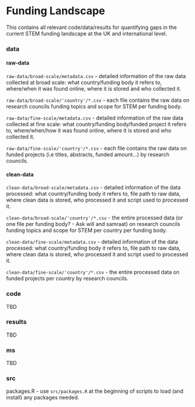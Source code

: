 # Funding Landscape

This contains all relevant code/data/results for quantifying gaps in the current STEM funding landscape at the UK and international level.

### data

#### raw-data

```raw-data/broad-scale/metadata.csv``` - detailed information of the raw data collected at broad scale: what country/funding body it refers to, where/when it was found online, where it is stored and who collected it. 

```raw-data/broad-scale/'country'/*.csv``` - each file contains the raw data on research councils funding topics and scope for STEM per funding body.

```raw-data/fine-scale/metadata.csv``` - detailed information of the raw data collected at fine scale: what country/funding body/funded project it refers to, where/when/how it was found online, where it is stored and who collected it.

```raw-data/fine-scale/'country'/*.csv``` - each file contains the raw data on funded projects (i.e titles, abstracts, funded amount...) by research councils.

#### clean-data

```clean-data/broad-scale/metadata.csv``` - detailed information of the data processed: what country/funding body it refers to, file path to raw data, where clean data is stored, who processed it and script used to processed it.

```clean-data/broad-scale/'country'/*.csv``` - the entire processed data (or one file per funding body? - Ask will and samraat) on research councils funding topics and scope for STEM per country per funding body.

```clean-data/fine-scale/metadata.csv``` - detailed information of the data processed: what country/funding body it refers to, file path to raw data, where clean data is stored, who processed it and script used to processed it.

```clean-data/fine-scale/'country'/*.csv``` - the entire processed data on funded projects per country by research councils.

### code

TBD

### results

TBD

### ms

TBD

### src

packages.R - use ```src/packages.R``` at the beginning of scripts to load (and install) any packages needed.
